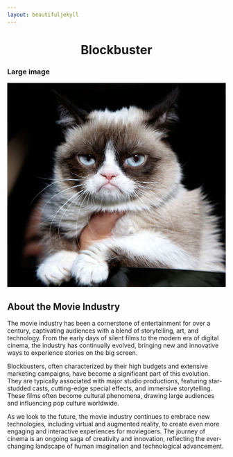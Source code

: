 ```yaml
---
layout: beautifuljekyll
---
```


<div style="text-align: center;">
    <h1>Blockbuster</h1>
</div>

### Large image

![Grumpy Cat](./img/grumpy-cat-2-2000-9fa48ba1e7d843c49b5dda77593f615d.jpg)

## About the Movie Industry

The movie industry has been a cornerstone of entertainment for over a century, captivating audiences with a blend of storytelling, art, and technology. From the early days of silent films to the modern era of digital cinema, the industry has continually evolved, bringing new and innovative ways to experience stories on the big screen.

Blockbusters, often characterized by their high budgets and extensive marketing campaigns, have become a significant part of this evolution. They are typically associated with major studio productions, featuring star-studded casts, cutting-edge special effects, and immersive storytelling. These films often become cultural phenomena, drawing large audiences and influencing pop culture worldwide.

As we look to the future, the movie industry continues to embrace new technologies, including virtual and augmented reality, to create even more engaging and interactive experiences for moviegoers. The journey of cinema is an ongoing saga of creativity and innovation, reflecting the ever-changing landscape of human imagination and technological advancement.
